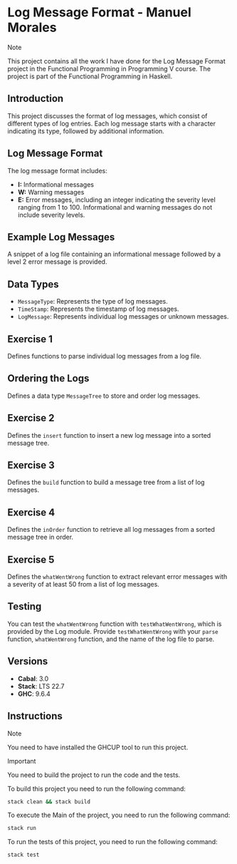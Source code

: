 # Log Message Format -  Manuel Morales

> [!NOTE]
> This project contains all the work I have done for the Log Message Format project in the Functional Programming in Programming V course. The project is part of the Functional Programming in Haskell.

## Introduction
This project discusses the format of log messages, which consist of different types of log entries. Each log message starts with a character indicating its type, followed by additional information.

## Log Message Format
The log message format includes:
- **I:** Informational messages
- **W:** Warning messages
- **E:** Error messages, including an integer indicating the severity level ranging from 1 to 100. Informational and warning messages do not include severity levels.

## Example Log Messages
A snippet of a log file containing an informational message followed by a level 2 error message is provided.

## Data Types
- `MessageType`: Represents the type of log messages.
- `TimeStamp`: Represents the timestamp of log messages.
- `LogMessage`: Represents individual log messages or unknown messages.

## Exercise 1
Defines functions to parse individual log messages from a log file.

## Ordering the Logs
Defines a data type `MessageTree` to store and order log messages.

## Exercise 2
Defines the `insert` function to insert a new log message into a sorted message tree.

## Exercise 3
Defines the `build` function to build a message tree from a list of log messages.

## Exercise 4
Defines the `inOrder` function to retrieve all log messages from a sorted message tree in order.

## Exercise 5
Defines the `whatWentWrong` function to extract relevant error messages with a severity of at least 50 from a list of log messages.

## Testing
You can test the `whatWentWrong` function with `testWhatWentWrong`, which is provided by the Log module. Provide `testWhatWentWrong` with your `parse` function, `whatWentWrong` function, and the name of the log file to parse.


## Versions

- **Cabal**:  3.0
- **Stack**:  LTS 22.7
- **GHC**:    9.6.4 

## Instructions

> [!NOTE]
> You need to have installed the GHCUP tool to run this project.

> [!IMPORTANT]
>You need to build the project to run the code and the tests.

To build this project you need to run the following command:

```bash
stack clean && stack build
```

To execute the Main of the project, you need to run the following command:

```bash
stack run
```

To run the tests of this project, you need to run the following command:

```bash
stack test
```
